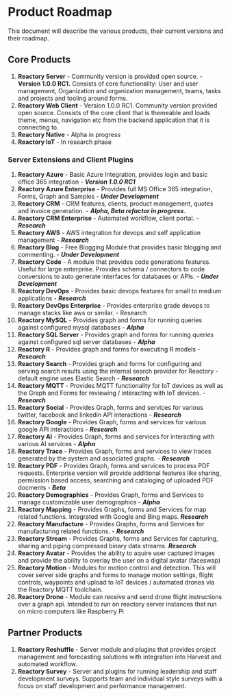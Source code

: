 # Product Roadmap
This document will describe the various products, their current versions and their roadmap. 

## Core Products
1. **Reactory Server** - Community version is provided open source. - **Version 1.0.0 RC1.**
   Consists of core functionality: User and user management, Organization and organization management, teams, tasks and projects and tooling around forms.
2. **Reactory Web Client** - Version 1.0.0 RC1. Community version provided open source. 
   Consists of the core client that is themeable and loads theme, menus, navigation etc from the backend application that it is connecting to.
3. **Reactory Native** - Alpha in progress
4. **Reactory IoT** - In research phase

### Server Extensions and Client Plugins
1. **Reactory Azure** - Basic Azure Integration, provides login and basic office 365 integration - ***Version 1.0.0 RC1***
2. **Reactory Azure Enterprise** - Provides full MS Office 365 integration, Forms, Graph and Samples - ***Under Development*** 
3. **Reactory CRM**  - CRM features, clients, product management, quotes and invoice generation. - ***Alpha, Beta refactor in progress***.
4. **Reactory CRM Enterprise** - Automated workflow, client portal. - ***Research***
5. **Reactory AWS** - AWS integration for devops and self application management - ***Research***
6. **Reactory Blog** - Free Blogging Module that provides basic blogging and commenting. - ***Under Development***
7. **Reactory Code** - A module that provides code generations features. Useful for large enterprise. Provides schema / connectors to code conversions to auto generate interfaces for databases or APIs. - ***Under Development***
8. **Reactory DevOps** - Provides basic devops features for small to medium applications - ***Research***
9. **Reactory DevOps Enterprise** - Provides enterprise grade devops to manage stacks like aws or similar. - Research
10. **Reactory MySQL** - Provides graph and forms for running queries against configured mysql databases - ***Alpha***
11. **Reactory SQL Server** - Provides graph and forms for running queries against configured sql server databases - ***Alpha***
12. **Reactory R** - Provides graph and forms for executing R models - ***Research***
13. **Reactory Search** - Provides graph and forms for configuring and serving search results using the internal search provider for Reactory - default engine uses Elastic Search - ***Research***
14. **Reactory MQTT** - Provides MQTT functionality for IoT devices as well as the Graph and Forms for reviewing / interacting with IoT devices. - ***Research***
15. **Reactory Social** - Provides Graph, forms and services for various twitter, facebook and linkedin API interactions - ***Research***
16. **Reactory Google** - Provides Graph, forms and services for various google API interactions - ***Research***
17. **Reactory AI** - Provides Graph, forms and services for interacting with various AI services - ***Alpha***
18. **Reactory Trace** - Provides Graph, forms and services to view traces generated by the system and associated graphs. - ***Research***
19. **Reactory PDF** - Provides Graph, forms and services to process PDF requests.  Enterprise version will provide additional features like sharing, permission based access, searching and cataloging of uploaded PDF docments - ***Beta*** 
20. **Reactory Demographics** - Provides Graph, forms and Services to manage customizable user demographics - ***Alpha***
21. **Reactory Mapping** - Provides Graphs, forms and Services for map related functions. Integrated with Google and Bing maps. ***Research***
22. **Reactory Manufacture** - Provides Graphs, forms and Services for manufacturing related functions. - ***Research***
23. **Reactory Stream** - Provides Graphs, forms and Services for capturing, sharing and piping compressed binary data streams. ***Research***
24. **Reactory Avatar** - Provides the ability to aquire user captured images and provide the ability to overlay the user on a digital avatar (faceswap)
25. **Reactory Motion** - Modules for motion control and detection. This will cover server side graphs and forms to manage motion settings, flight controls, waypoints and upload to IoT devices / automated drones via the Reactory MQTT toolchain.
26. **Reactory Drone** - Module can receive and send drone flight instructions over a graph api. Intended to run on reactory server instances that run on micro computers like Raspberry Pi
## Partner Products
1. **Reactory Reshuffle** - Server module and plugins that provides project management and forecasting solutions with integration into Harvest and automated workflow.
2. **Reactory Survey** - Server and plugins for running leadership and staff development surveys. Supports team and individual style surveys with a focus on staff development and performance management.  